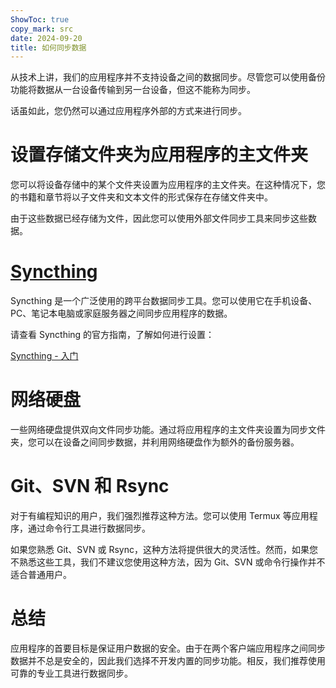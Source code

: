 ```yaml
---
ShowToc: true
copy_mark: src
date: 2024-09-20
title: 如何同步数据
---
```


从技术上讲，我们的应用程序并不支持设备之间的数据同步。尽管您可以使用备份功能将数据从一台设备传输到另一台设备，但这不能称为同步。

话虽如此，您仍然可以通过应用程序外部的方式来进行同步。

# 设置存储文件夹为应用程序的主文件夹

您可以将设备存储中的某个文件夹设置为应用程序的主文件夹。在这种情况下，您的书籍和章节将以子文件夹和文本文件的形式保存在存储文件夹中。

由于这些数据已经存储为文件，因此您可以使用外部文件同步工具来同步这些数据。

# [Syncthing](https://play.google.com/store/apps/details?id=com.nutomic.syncthingandroid)

Syncthing 是一个广泛使用的跨平台数据同步工具。您可以使用它在手机设备、PC、笔记本电脑或家庭服务器之间同步应用程序的数据。

请查看 Syncthing 的官方指南，了解如何进行设置：

[Syncthing - 入门](https://docs.syncthing.net/intro/getting-started.html#getting-started)

# 网络硬盘

一些网络硬盘提供双向文件同步功能。通过将应用程序的主文件夹设置为同步文件夹，您可以在设备之间同步数据，并利用网络硬盘作为额外的备份服务器。

# Git、SVN 和 Rsync

对于有编程知识的用户，我们强烈推荐这种方法。您可以使用 Termux 等应用程序，通过命令行工具进行数据同步。

如果您熟悉 Git、SVN 或 Rsync，这种方法将提供很大的灵活性。然而，如果您不熟悉这些工具，我们不建议您使用这种方法，因为 Git、SVN 或命令行操作并不适合普通用户。

# 总结

应用程序的首要目标是保证用户数据的安全。由于在两个客户端应用程序之间同步数据并不总是安全的，因此我们选择不开发内置的同步功能。相反，我们推荐使用可靠的专业工具进行数据同步。
